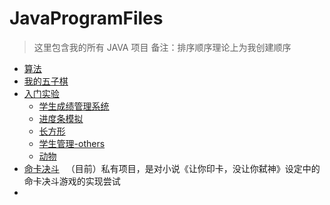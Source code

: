 # JavaProgramFiles

> 这里包含我的所有 JAVA 项目
> 备注：排序顺序理论上为我创建顺序

- [算法](src/Algorithm/READMD.md)
- [我的五子棋](src/BackgammonProgram)
- [入门实验](src/IntroductoryExperiment)
  - [学生成绩管理系统](src/IntroductoryExperiment/StudentManagment)
  - [进度条模拟](src/IntroductoryExperiment/ProgressBar.java)
  - [长方形](src/IntroductoryExperiment/Rectangle)
  - [学生管理-others](src/IntroductoryExperiment/usestudent.java)
  - [动物](src/IntroductoryExperiment/Animals)
- [命卡决斗](https://github.com/xingwenzan/FateCardDuelProgram)&#x2002; （目前）私有项目，是对小说《让你印卡，没让你弑神》设定中的命卡决斗游戏的实现尝试
- 
